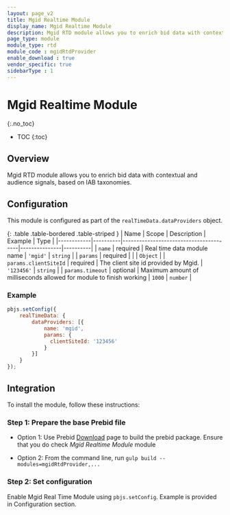 ```yaml
---
layout: page_v2
title: Mgid Realtime Module
display_name: Mgid Realtime Module
description: Mgid RTD module allows you to enrich bid data with contextual and audience signals, based on IAB taxonomies.
page_type: module
module_type: rtd
module_code : mgidRtdProvider
enable_download : true
vendor_specific: true
sidebarType : 1
---
```


# Mgid Realtime Module
{:.no_toc}

* TOC
{:toc}

## Overview

Mgid RTD module allows you to enrich bid data with contextual and audience signals, based on IAB taxonomies.

## Configuration

This module is configured as part of the `realTimeData.dataProviders` object.

{: .table .table-bordered .table-striped }
| Name       | Scope    | Description                            | Example       | Type     |
|------------|----------|----------------------------------------|---------------|----------|
| `name`     | required | Real time data module name | `'mgid'`   | `string` |
| `params`      | required |  | | `Object` |
| `params.clientSiteId`      | required | The client site id provided by Mgid. | `'123456'` | `string` |
| `params.timeout`      | optional | Maximum amount of milliseconds allowed for module to finish working | `1000` | `number` |

### Example

```javascript
pbjs.setConfig({
    realTimeData: {
        dataProviders: [{
            name: 'mgid',
            params: {
              clientSiteId: '123456'
            }
        }]
    }
});
```

## Integration

To install the module, follow these instructions:

### Step 1: Prepare the base Prebid file

* Option 1: Use Prebid [Download](/download.html) page to build the prebid package. Ensure that you do check *Mgid Realtime Module* module

* Option 2: From the command line, run `gulp build --modules=mgidRtdProvider,...`

### Step 2: Set configuration

Enable Mgid Real Time Module using `pbjs.setConfig`. Example is provided in Configuration section.

